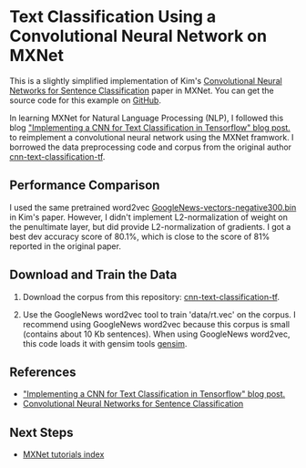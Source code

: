 # Text Classification Using a Convolutional Neural Network on MXNet

This is a slightly simplified implementation of Kim's [Convolutional Neural Networks for Sentence Classification](http://arxiv.org/abs/1408.5882) paper in MXNet. You can get the source code for this example on [GitHub](https://github.com/dmlc/mxnet/tree/master/example/cnn_text_classification).

In learning MXNet for Natural Language Processing (NLP), I followed this  blog ["Implementing a CNN for Text Classification in Tensorflow" blog post.](http://www.wildml.com/2015/12/implementing-a-cnn-for-text-classification-in-tensorflow/) to reimplement a convolutional neural network using the MXNet framwork.
I borrowed the data preprocessing code and corpus from the original author [cnn-text-classification-tf](https://github.com/dennybritz/cnn-text-classification-tf).

## Performance Comparison
I used the same pretrained word2vec [GoogleNews-vectors-negative300.bin](https://drive.google.com/file/d/0B7XkCwpI5KDYNlNUTTlSS21pQmM/edit?usp=sharing) in Kim's paper. However, I didn't implement L2-normalization of weight on the penultimate layer, but did provide L2-normalization of gradients. I got a best dev accuracy score of 80.1%, which is close to the score of 81% reported in the original paper.

## Download and Train the Data 

1. Download the corpus from this repository: [cnn-text-classification-tf](https://github.com/dennybritz/cnn-text-classification-tf).

2. Use the GoogleNews word2vec tool to train 'data/rt.vec' on the corpus. I recommend using GoogleNews word2vec  because 
this corpus is small (contains about 10 Kb sentences). When using GoogleNews word2vec, this code loads it with gensim tools [gensim](https://github.com/piskvorky/gensim/tree/develop/gensim/models).


## References
- ["Implementing a CNN for Text Classification in Tensorflow" blog post.](http://www.wildml.com/2015/12/implementing-a-cnn-for-text-classification-in-tensorflow/)
- [Convolutional Neural Networks for Sentence Classification](http://arxiv.org/abs/1408.5882)

## Next Steps
* [MXNet tutorials index](http://mxnet.io/tutorials/index.html)